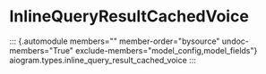 # InlineQueryResultCachedVoice

::: {.automodule members="" member-order="bysource" undoc-members="True" exclude-members="model_config,model_fields"}
aiogram.types.inline_query_result_cached_voice
:::
